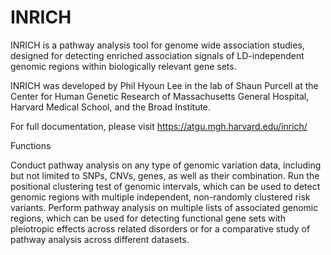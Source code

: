 # INRICH

INRICH is a pathway analysis tool for genome wide association studies, designed for detecting enriched association signals of LD-independent genomic regions within biologically relevant gene sets.

INRICH was developed by Phil Hyoun Lee in the lab of Shaun Purcell at the Center for Human Genetic Research of Massachusetts General Hospital, Harvard Medical School, and the Broad Institute.

For full documentation, please visit https://atgu.mgh.harvard.edu/inrich/

Functions

Conduct pathway analysis on any type of genomic variation data, including but not limited to SNPs, CNVs, genes, as well as their combination.
Run the positional clustering test of genomic intervals, which can be used to detect genomic regions with multiple independent, non-randomly clustered risk variants.
Perform pathway analysis on multiple lists of associated genomic regions, which can be used for detecting functional gene sets with pleiotropic effects across related disorders or for a comparative study of pathway analysis across different datasets.

